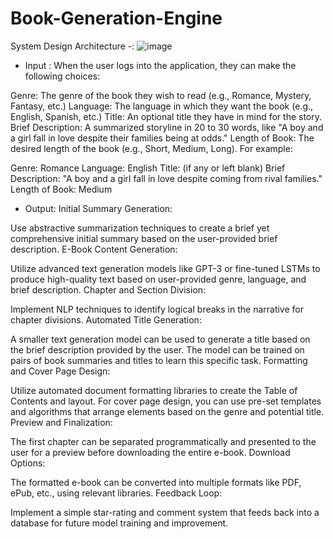 # Book-Generation-Engine

System Design Architecture -:
![image](https://github.com/RohanRVC/Book-Generation-Engine/assets/80825254/3113406a-0b57-4d6b-83b2-2fdbfc26fb47)

* Input  :
When the user logs into the application, they can make the following choices:

Genre: The genre of the book they wish to read (e.g., Romance, Mystery, Fantasy, etc.)
Language: The language in which they want the book (e.g., English, Spanish, etc.)
Title: An optional title they have in mind for the story.
Brief Description: A summarized storyline in 20 to 30 words, like "A boy and a girl fall in love despite their families being at odds."
Length of Book: The desired length of the book (e.g., Short, Medium, Long).
For example:

Genre: Romance
Language: English
Title: (if any or left blank)
Brief Description: "A boy and a girl fall in love despite coming from rival families."
Length of Book: Medium


* Output:
Initial Summary Generation:

Use abstractive summarization techniques to create a brief yet comprehensive initial summary based on the user-provided brief description.
E-Book Content Generation:

Utilize advanced text generation models like GPT-3 or fine-tuned LSTMs to produce high-quality text based on user-provided genre, language, and brief description.
Chapter and Section Division:

Implement NLP techniques to identify logical breaks in the narrative for chapter divisions.
Automated Title Generation:

A smaller text generation model can be used to generate a title based on the brief description provided by the user. The model can be trained on pairs of book summaries and titles to learn this specific task.
Formatting and Cover Page Design:

Utilize automated document formatting libraries to create the Table of Contents and layout. For cover page design, you can use pre-set templates and algorithms that arrange elements based on the genre and potential title.
Preview and Finalization:

The first chapter can be separated programmatically and presented to the user for a preview before downloading the entire e-book.
Download Options:

The formatted e-book can be converted into multiple formats like PDF, ePub, etc., using relevant libraries.
Feedback Loop:

Implement a simple star-rating and comment system that feeds back into a database for future model training and improvement.
